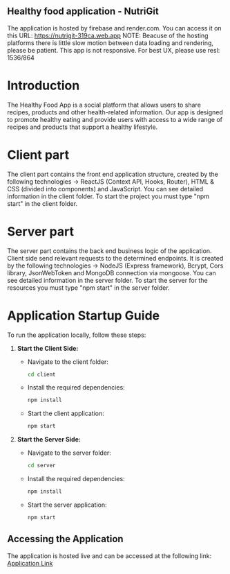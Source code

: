 ## Healthy food application - NutriGit
The application is hosted by firebase and render.com. You can access it on this URL: https://nutrigit-319ca.web.app
NOTE: Beacuse of the hosting platforms there is little slow motion between data loading and rendering, please be patient. This app is not responsive. For best UX, please use resl: 1536/864
# Introduction
The Healthy Food App is a social platform that allows users to share recipes, products and other health-related information. Our app is designed to promote healthy eating and provide users with access to a wide range of recipes and products that support a healthy lifestyle.

# Client part
The client part contains the front end application structure, created by the following technologies -> ReactJS (Context API, Hooks, Router), HTML & CSS (divided into components) and JavaScript. You can see detailed information in the client folder. To start the project you must type "npm start" in the client folder.

# Server part
The server part contains the back end business logic of the application. Client side send relevant requests to the determined endpoints. It is created by the following technologies -> NodeJS (Express framework), Bcrypt, Cors library, JsonWebToken and MongoDB connection via mongoose. You can see detailed information in the server folder. To start the server for the resources you must type "npm start" in the server folder.

# Application Startup Guide

To run the application locally, follow these steps:

1. **Start the Client Side:**
   - Navigate to the client folder:
     ```bash
     cd client
     ```
   - Install the required dependencies:
     ```bash
     npm install
     ```
   - Start the client application:
     ```bash
     npm start
     ```

2. **Start the Server Side:**
   - Navigate to the server folder:
     ```bash
     cd server
     ```
   - Install the required dependencies:
     ```bash
     npm install
     ```
   - Start the server application:
     ```bash
     npm start
     ```

## Accessing the Application
The application is hosted live and can be accessed at the following link:
[Application Link]([URL_HERE](https://nutrigit-319ca.web.app/))

